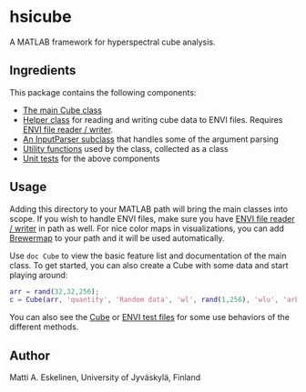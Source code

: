 # hsicube

A MATLAB framework for hyperspectral cube analysis.

## Ingredients
This package contains the following components:

  - [The main Cube class](@Cube/Cube.m)
  - [Helper class](@ENVI/ENVI.m) for reading and writing cube data to ENVI files. Requires [ENVI file reader / writer](http://se.mathworks.com/matlabcentral/fileexchange/27172-envi-file-reader-writer).
  - [An InputParser subclass](@CubeArgs/CubeArgs.m) that handles some of the argument parsing
  - [Utility functions](@Utils/Utils.m) used by the class, collected as a class
  - [Unit tests](tests/) for the above components

## Usage
Adding this directory to your MATLAB path will bring the main classes into scope. If you wish to handle ENVI files, make sure you have [ENVI file reader / writer][envi] in path as well. For nice color maps in visualizations, you can add [Brewermap][colorbrewer] to your path and it will be used automatically.

[envi]: http://se.mathworks.com/matlabcentral/fileexchange/27172-envi-file-reader-writer
[colorbrewer]: https://github.com/DrosteEffect/BrewerMap

Use `doc Cube` to view the basic feature list and documentation of the main class. To get started, you can also create a Cube with some data and start playing around:

```matlab
arr = rand(32,32,256);
c = Cube(arr, 'quantity', 'Random data', 'wl', rand(1,256), 'wlu', 'arbitrary')
```

You can also see the [Cube](tests/CubeTest/) or [ENVI test files](tests/ENVITest/) for some use behaviors of the different methods.

## Author

Matti A. Eskelinen, University of Jyväskylä, Finland
